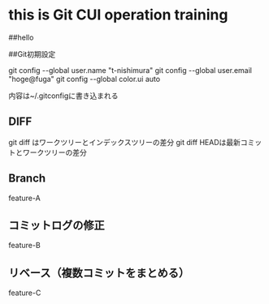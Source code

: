 # this is Git CUI operation training

##hello


##Git初期設定

git config --global user.name "t-nishimura"
git config --global user.email "hoge@fuga"
git config --global color.ui auto


内容は~/.gitconfigに書き込まれる


## DIFF

git diff はワークツリーとインデックスツリーの差分
git diff HEADは最新コミットとワークツリーの差分


## Branch

feature-A

## コミットログの修正

feature-B


## リベース（複数コミットをまとめる）

feature-C

